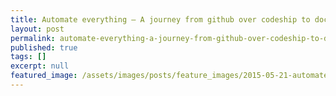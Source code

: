 ```yaml
---
title: Automate everything — A journey from github over codeship to docker on azure
layout: post
permalink: automate-everything-a-journey-from-github-over-codeship-to-docker-on-azure
published: true
tags: []
excerpt: null
featured_image: /assets/images/posts/feature_images/2015-05-21-automate-everything-a-journey-from-github-over-codeship-to-docker-on-azure.jpg
---
```

